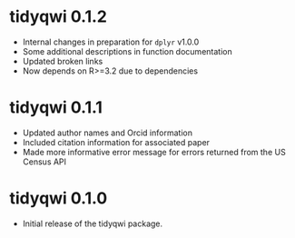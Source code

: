 # tidyqwi 0.1.2

* Internal changes in preparation for `dplyr` v1.0.0
* Some additional descriptions in function documentation
* Updated broken links
* Now depends on R>=3.2 due to dependencies

# tidyqwi 0.1.1

* Updated author names and Orcid information  
* Included citation information for associated paper  
* Made more informative error message for errors returned from the US Census API  

# tidyqwi 0.1.0

* Initial release of the tidyqwi package.

